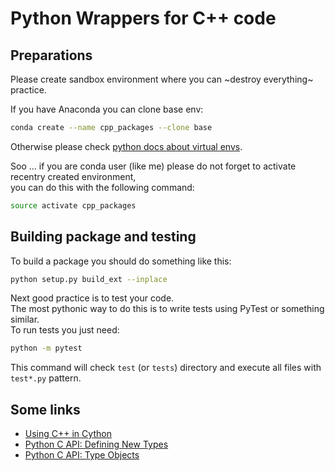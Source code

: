 
# Python Wrappers for C++ code

## Preparations

Please create sandbox environment where you can ~destroy everything~ practice. 

If you have Anaconda you can clone base env:

```bash
conda create --name cpp_packages --clone base
```

Otherwise please check [python docs about virtual envs](https://docs.python.org/3/library/venv.html).


Soo ... if you are conda user (like me) please do not forget to activate recentry created environment, <br>
you can do this with the following command:

```bash
source activate cpp_packages
```


## Building package and testing

To build a package you should do something like this:

```bash
python setup.py build_ext --inplace
```

Next good practice is to test your code. <br>
The most pythonic way to do this is to write tests using PyTest or something similar. <br>
To run tests you just need:

```bash
python -m pytest
```

This command will check `test` (or `tests`) directory and execute all files with `test*.py` pattern.

## Some links

* [Using C++ in Cython](https://cython.readthedocs.io/en/latest/src/userguide/wrapping_CPlusPlus.html#compilation-and-importing)
* [Python C API: Defining New Types](https://docs.python.org/3.3/extending/newtypes.html?highlight=pytypeobject)
* [Python C API: Type Objects](https://docs.python.org/3/c-api/typeobj.html)
